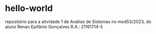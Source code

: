 # hello-world
repositório para a atividade 1 de Análise de Sistemas no mod53/2023, do aluno Renan Epifânio Gonçalves R.A.: 21161714-5
